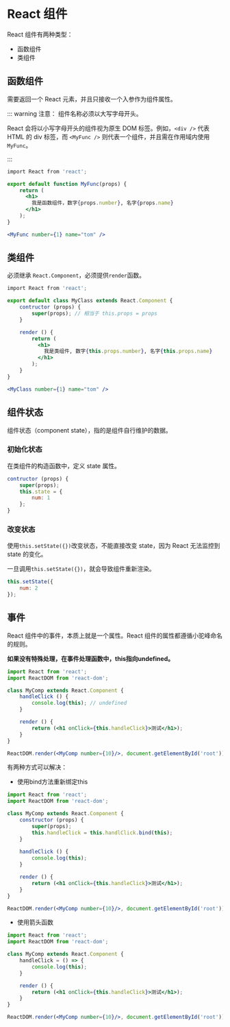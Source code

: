 # React 组件

React 组件有两种类型：

- 函数组件
- 类组件

## 函数组件

需要返回一个 React 元素，并且只接收一个入参作为组件属性。

::: warning 注意： 组件名称必须以大写字母开头。

React 会将以小写字母开头的组件视为原生 DOM 标签。例如，`<div />` 代表 HTML 的 div 标签，而 `<MyFunc />` 则代表一个组件，并且需在作用域内使用 `MyFunc`。

:::

```jsx
import React from 'react';

export default function MyFunc(props) {
    return (
      <h1>
        我是函数组件，数字{props.number}, 名字{props.name}
      </h1>
    );
}

<MyFunc number={1} name="tom" />
```



## 类组件

必须继承 `React.Component`，必须提供`render`函数。

```jsx
import React from 'react';

export default class MyClass extends React.Component {
    contructor (props) {
        super(props); // 相当于 this.props = props
    }

    render () {
        return (
          <h1>
            我是类组件, 数字{this.props.number}, 名字{this.props.name}
          </h1>
        );
    }
}

<MyClass number={1} name="tom" />
```

## 组件状态

组件状态（component state），指的是组件自行维护的数据。

### 初始化状态

在类组件的构造函数中，定义 state 属性。

```jsx
contructor (props) {
	super(props);
	this.state = {
		num: 1
	};
}
```

### 改变状态

使用`this.setState({})`改变状态，不能直接改变 state，因为 React 无法监控到 state 的变化。

一旦调用`this.setState({})`，就会导致组件重新渲染。

```jsx
this.setState({
	num: 2
});
```

## 事件

React 组件中的事件，本质上就是一个属性。React 组件的属性都遵循小驼峰命名的规则。

**如果没有特殊处理，在事件处理函数中，this指向undefined。**

```jsx
import React from 'react';
import ReactDOM from 'react-dom';

class MyComp extends React.Component {
    handleClick () {
        console.log(this); // undefined
    }

    render () {
        return (<h1 onClick={this.handleClick}>测试</h1>);
    }
}

ReactDOM.render(<MyComp number={10}/>, document.getElementById('root'));
```

有两种方式可以解决：

- 使用bind方法重新绑定this

```jsx
import React from 'react';
import ReactDOM from 'react-dom';

class MyComp extends React.Component {
	constructor (props) {
		super(props);
		this.handleClick = this.handlClick.bind(this);
	}
  
	handleClick () {
		console.log(this);
	}

	render () {
		return (<h1 onClick={this.handleClick}>测试</h1>);
	}
}

ReactDOM.render(<MyComp number={10}/>, document.getElementById('root'));
```

- 使用箭头函数

```jsx
import React from 'react';
import ReactDOM from 'react-dom';

class MyComp extends React.Component {
    handleClick = () => {
        console.log(this);
    }

    render () {
        return (<h1 onClick={this.handleClick}>测试</h1>);
    }
}

ReactDOM.render(<MyComp number={10}/>, document.getElementById('root'));
```

